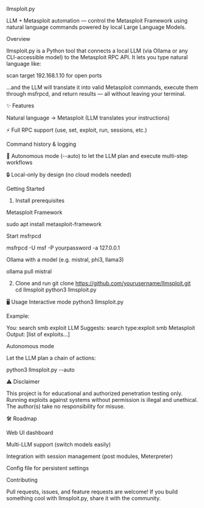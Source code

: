 llmsploit.py

LLM + Metasploit automation — control the Metasploit Framework using natural language commands powered by local Large Language Models.

Overview

llmsploit.py is a Python tool that connects a local LLM (via Ollama
 or any CLI-accessible model) to the Metasploit RPC API.
It lets you type natural language like:

scan target 192.168.1.10 for open ports


…and the LLM will translate it into valid Metasploit commands, execute them through msfrpcd, and return results — all without leaving your terminal.

✨ Features

Natural language → Metasploit (LLM translates your instructions)

⚡ Full RPC support (use, set, exploit, run, sessions, etc.)

Command history & logging

🤖 Autonomous mode (--auto) to let the LLM plan and execute multi-step workflows

🔒 Local-only by design (no cloud models needed)

Getting Started
1. Install prerequisites

Metasploit Framework

sudo apt install metasploit-framework


Start msfrpcd

msfrpcd -U msf -P yourpassword -a 127.0.0.1


Ollama with a model (e.g. mistral, phi3, llama3)

ollama pull mistral

2. Clone and run
git clone https://github.com/yourusername/llmsploit.git
cd llmsploit
python3 llmsploit.py

🖥️ Usage
Interactive mode
python3 llmsploit.py


Example:

You: search smb exploit
LLM Suggests: search type:exploit smb
Metasploit Output: [list of exploits...]

Autonomous mode

Let the LLM plan a chain of actions:

python3 llmsploit.py --auto

⚠️ Disclaimer

This project is for educational and authorized penetration testing only.
Running exploits against systems without permission is illegal and unethical.
The author(s) take no responsibility for misuse.

🛠 Roadmap

 Web UI dashboard

 Multi-LLM support (switch models easily)

 Integration with session management (post modules, Meterpreter)

 Config file for persistent settings

Contributing

Pull requests, issues, and feature requests are welcome!
If you build something cool with llmsploit.py, share it with the community.
